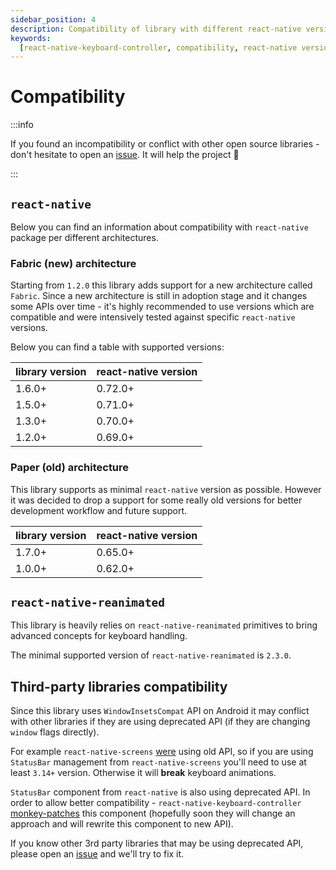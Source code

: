 ```yaml
---
sidebar_position: 4
description: Compatibility of library with different react-native versions and architectures
keywords:
  [react-native-keyboard-controller, compatibility, react-native versions]
---
```


# Compatibility

:::info

If you found an incompatibility or conflict with other open source libraries - don't hesitate to open an [issue](https://github.com/kirillzyusko/react-native-keyboard-controller/issues/new?assignees=kirillzyusko&labels=bug&template=bug_report.md&title=). It will help the project 🙏

:::

## `react-native`

Below you can find an information about compatibility with `react-native` package per different architectures.

### Fabric (new) architecture

Starting from `1.2.0` this library adds support for a new architecture called `Fabric`. Since a new architecture is still in adoption stage and it changes some APIs over time - it's highly recommended to use versions which are compatible and were intensively tested against specific `react-native` versions.

Below you can find a table with supported versions:

| library version | react-native version |
| --------------- | -------------------- |
| 1.6.0+          | 0.72.0+              |
| 1.5.0+          | 0.71.0+              |
| 1.3.0+          | 0.70.0+              |
| 1.2.0+          | 0.69.0+              |

### Paper (old) architecture

This library supports as minimal `react-native` version as possible. However it was decided to drop a support for some really old versions for better development workflow and future support.

| library version | react-native version |
| --------------- | -------------------- |
| 1.7.0+          | 0.65.0+              |
| 1.0.0+          | 0.62.0+              |

## `react-native-reanimated`

This library is heavily relies on `react-native-reanimated` primitives to bring advanced concepts for keyboard handling.

The minimal supported version of `react-native-reanimated` is `2.3.0`.

## Third-party libraries compatibility

Since this library uses `WindowInsetsCompat` API on Android it may conflict with other libraries if they are using deprecated API (if they are changing `window` flags directly).

For example `react-native-screens` [were](https://github.com/software-mansion/react-native-screens/pull/1451) using old API, so if you are using `StatusBar` management from `react-native-screens` you'll need to use at least `3.14+` version. Otherwise it will **break** keyboard animations.

`StatusBar` component from `react-native` is also using deprecated API. In order to allow better compatibility - `react-native-keyboard-controller` [monkey-patches](https://github.com/kirillzyusko/react-native-keyboard-controller/pull/30) this component (hopefully soon they will change an approach and will rewrite this component to new API).

If you know other 3rd party libraries that may be using deprecated API, please open an [issue](https://github.com/kirillzyusko/react-native-keyboard-controller/issues/new?assignees=kirillzyusko&labels=bug&template=bug_report.md&title=) and we'll try to fix it.
